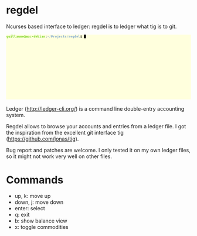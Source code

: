 # regdel
Ncurses based interface to ledger: regdel is to ledger what tig is to git.

![animation](/animation.gif?raw=true)

Ledger (http://ledger-cli.org/) is a command line double-entry accounting
system.

Regdel allows to browse your accounts and entries from a ledger file.  I got
the inspiration from the excellent git interface tig
(https://github.com/jonas/tig).

Bug report and patches are welcome.  I only tested it on my own ledger files,
so it might not work very well on other files.

# Commands

- up, k: move up
- down, j: move down
- enter: select
- q: exit
- b: show balance view
- x: toggle commodities
